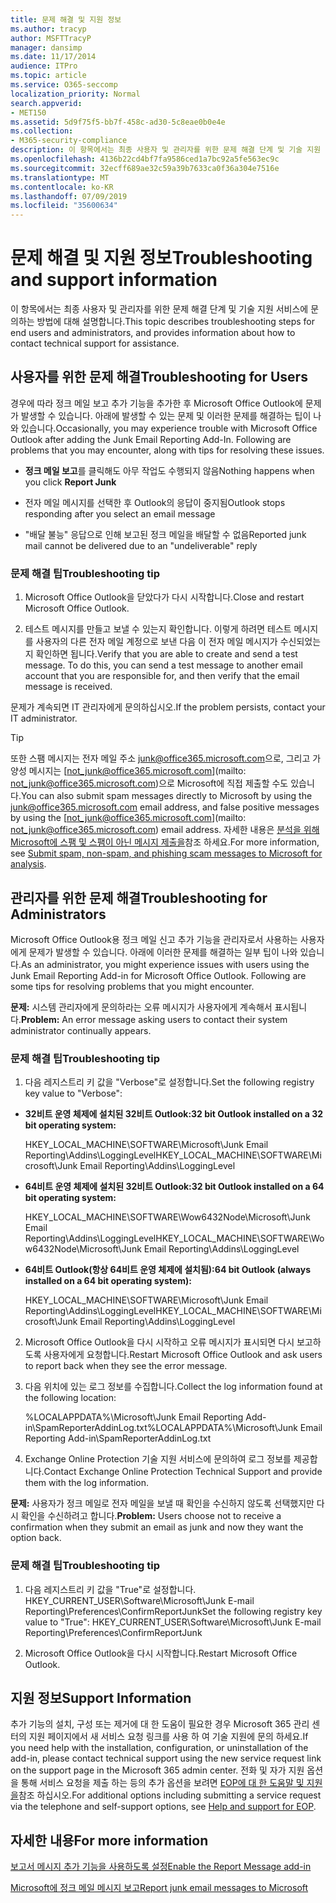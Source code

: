 ```yaml
---
title: 문제 해결 및 지원 정보
ms.author: tracyp
author: MSFTTracyP
manager: dansimp
ms.date: 11/17/2014
audience: ITPro
ms.topic: article
ms.service: O365-seccomp
localization_priority: Normal
search.appverid:
- MET150
ms.assetid: 5d9f75f5-bb7f-458c-ad30-5c8eae0b0e4e
ms.collection:
- M365-security-compliance
description: 이 항목에서는 최종 사용자 및 관리자를 위한 문제 해결 단계 및 기술 지원 서비스에 문의하는 방법에 대해 설명합니다.
ms.openlocfilehash: 4136b22cd4bf7fa9586ced1a7bc92a5fe563ec9c
ms.sourcegitcommit: 32ecff689ae32c59a39b7633ca0f36a304e7516e
ms.translationtype: MT
ms.contentlocale: ko-KR
ms.lasthandoff: 07/09/2019
ms.locfileid: "35600634"
---
```

# <a name="troubleshooting-and-support-information"></a><span data-ttu-id="90e91-103">문제 해결 및 지원 정보</span><span class="sxs-lookup"><span data-stu-id="90e91-103">Troubleshooting and support information</span></span>

<span data-ttu-id="90e91-104">이 항목에서는 최종 사용자 및 관리자를 위한 문제 해결 단계 및 기술 지원 서비스에 문의하는 방법에 대해 설명합니다.</span><span class="sxs-lookup"><span data-stu-id="90e91-104">This topic describes troubleshooting steps for end users and administrators, and provides information about how to contact technical support for assistance.</span></span>
  
## <a name="troubleshooting-for-users"></a><span data-ttu-id="90e91-105">사용자를 위한 문제 해결</span><span class="sxs-lookup"><span data-stu-id="90e91-105">Troubleshooting for Users</span></span>

<span data-ttu-id="90e91-p101">경우에 따라 정크 메일 보고 추가 기능을 추가한 후 Microsoft Office Outlook에 문제가 발생할 수 있습니다. 아래에 발생할 수 있는 문제 및 이러한 문제를 해결하는 팁이 나와 있습니다.</span><span class="sxs-lookup"><span data-stu-id="90e91-p101">Occasionally, you may experience trouble with Microsoft Office Outlook after adding the Junk Email Reporting Add-In. Following are problems that you may encounter, along with tips for resolving these issues.</span></span> 
  
- <span data-ttu-id="90e91-108">**정크 메일 보고**를 클릭해도 아무 작업도 수행되지 않음</span><span class="sxs-lookup"><span data-stu-id="90e91-108">Nothing happens when you click **Report Junk**</span></span>
    
- <span data-ttu-id="90e91-109">전자 메일 메시지를 선택한 후 Outlook의 응답이 중지됨</span><span class="sxs-lookup"><span data-stu-id="90e91-109">Outlook stops responding after you select an email message</span></span>
    
- <span data-ttu-id="90e91-110">"배달 불능" 응답으로 인해 보고된 정크 메일을 배달할 수 없음</span><span class="sxs-lookup"><span data-stu-id="90e91-110">Reported junk mail cannot be delivered due to an "undeliverable" reply</span></span>
    
### <a name="troubleshooting-tip"></a><span data-ttu-id="90e91-111">문제 해결 팁</span><span class="sxs-lookup"><span data-stu-id="90e91-111">Troubleshooting tip</span></span>

1. <span data-ttu-id="90e91-112">Microsoft Office Outlook을 닫았다가 다시 시작합니다.</span><span class="sxs-lookup"><span data-stu-id="90e91-112">Close and restart Microsoft Office Outlook.</span></span>
    
2. <span data-ttu-id="90e91-p102">테스트 메시지를 만들고 보낼 수 있는지 확인합니다. 이렇게 하려면 테스트 메시지를 사용자의 다른 전자 메일 계정으로 보낸 다음 이 전자 메일 메시지가 수신되었는지 확인하면 됩니다.</span><span class="sxs-lookup"><span data-stu-id="90e91-p102">Verify that you are able to create and send a test message. To do this, you can send a test message to another email account that you are responsible for, and then verify that the email message is received.</span></span>
    
<span data-ttu-id="90e91-115">문제가 계속되면 IT 관리자에게 문의하십시오.</span><span class="sxs-lookup"><span data-stu-id="90e91-115">If the problem persists, contact your IT administrator.</span></span>
  
> [!TIP]
> <span data-ttu-id="90e91-116">또한 스팸 메시지는 전자 메일 주소 [junk@office365.microsoft.com](mailto:junk@office365.microsoft.com)으로, 그리고 가양성 메시지는 [not_junk@office365.microsoft.com](mailto: not_junk@office365.microsoft.com)으로 Microsoft에 직접 제출할 수도 있습니다.</span><span class="sxs-lookup"><span data-stu-id="90e91-116">You can also submit spam messages directly to Microsoft by using the [junk@office365.microsoft.com](mailto:junk@office365.microsoft.com) email address, and false positive messages by using the [not_junk@office365.microsoft.com](mailto: not_junk@office365.microsoft.com) email address.</span></span> <span data-ttu-id="90e91-117">자세한 내용은 [분석을 위해 Microsoft에 스팸 및 스팸이 아닌 메시지 제출을](submit-spam-non-spam-and-phishing-scam-messages-to-microsoft-for-analysis.md)참조 하세요.</span><span class="sxs-lookup"><span data-stu-id="90e91-117">For more information, see [Submit spam, non-spam, and phishing scam messages to Microsoft for analysis](submit-spam-non-spam-and-phishing-scam-messages-to-microsoft-for-analysis.md).</span></span> 
  
## <a name="troubleshooting-for-administrators"></a><span data-ttu-id="90e91-118">관리자를 위한 문제 해결</span><span class="sxs-lookup"><span data-stu-id="90e91-118">Troubleshooting for Administrators</span></span>

<span data-ttu-id="90e91-p104">Microsoft Office Outlook용 정크 메일 신고 추가 기능을 관리자로서 사용하는 사용자에게 문제가 발생할 수 있습니다. 아래에 이러한 문제를 해결하는 일부 팁이 나와 있습니다.</span><span class="sxs-lookup"><span data-stu-id="90e91-p104">As an administrator, you might experience issues with users using the Junk Email Reporting Add-in for Microsoft Office Outlook. Following are some tips for resolving problems that you might encounter.</span></span> 
  
 <span data-ttu-id="90e91-121">**문제:** 시스템 관리자에게 문의하라는 오류 메시지가 사용자에게 계속해서 표시됩니다.</span><span class="sxs-lookup"><span data-stu-id="90e91-121">**Problem:** An error message asking users to contact their system administrator continually appears.</span></span> 
  
### <a name="troubleshooting-tip"></a><span data-ttu-id="90e91-122">문제 해결 팁</span><span class="sxs-lookup"><span data-stu-id="90e91-122">Troubleshooting tip</span></span>

1. <span data-ttu-id="90e91-123">다음 레지스트리 키 값을 "Verbose"로 설정합니다.</span><span class="sxs-lookup"><span data-stu-id="90e91-123">Set the following registry key value to "Verbose":</span></span>
    
  - <span data-ttu-id="90e91-124">**32비트 운영 체제에 설치된 32비트 Outlook:**</span><span class="sxs-lookup"><span data-stu-id="90e91-124">**32 bit Outlook installed on a 32 bit operating system:**</span></span>
    
    <span data-ttu-id="90e91-125">HKEY_LOCAL_MACHINE\SOFTWARE\Microsoft\Junk Email Reporting\Addins\LoggingLevel</span><span class="sxs-lookup"><span data-stu-id="90e91-125">HKEY_LOCAL_MACHINE\SOFTWARE\Microsoft\Junk Email Reporting\Addins\LoggingLevel</span></span>
    
  - <span data-ttu-id="90e91-126">**64비트 운영 체제에 설치된 32비트 Outlook:**</span><span class="sxs-lookup"><span data-stu-id="90e91-126">**32 bit Outlook installed on a 64 bit operating system:**</span></span>
    
    <span data-ttu-id="90e91-127">HKEY_LOCAL_MACHINE\SOFTWARE\Wow6432Node\Microsoft\Junk Email Reporting\Addins\LoggingLevel</span><span class="sxs-lookup"><span data-stu-id="90e91-127">HKEY_LOCAL_MACHINE\SOFTWARE\Wow6432Node\Microsoft\Junk Email Reporting\Addins\LoggingLevel</span></span>
    
  - <span data-ttu-id="90e91-128">**64비트 Outlook(항상 64비트 운영 체제에 설치됨):**</span><span class="sxs-lookup"><span data-stu-id="90e91-128">**64 bit Outlook (always installed on a 64 bit operating system):**</span></span>
    
    <span data-ttu-id="90e91-129">HKEY_LOCAL_MACHINE\SOFTWARE\Microsoft\Junk Email Reporting\Addins\LoggingLevel</span><span class="sxs-lookup"><span data-stu-id="90e91-129">HKEY_LOCAL_MACHINE\SOFTWARE\Microsoft\Junk Email Reporting\Addins\LoggingLevel</span></span>
    
2. <span data-ttu-id="90e91-130">Microsoft Office Outlook을 다시 시작하고 오류 메시지가 표시되면 다시 보고하도록 사용자에게 요청합니다.</span><span class="sxs-lookup"><span data-stu-id="90e91-130">Restart Microsoft Office Outlook and ask users to report back when they see the error message.</span></span>
    
3. <span data-ttu-id="90e91-131">다음 위치에 있는 로그 정보를 수집합니다.</span><span class="sxs-lookup"><span data-stu-id="90e91-131">Collect the log information found at the following location:</span></span> 
    
    <span data-ttu-id="90e91-132">%LOCALAPPDATA%\Microsoft\Junk Email Reporting Add-in\SpamReporterAddinLog.txt</span><span class="sxs-lookup"><span data-stu-id="90e91-132">%LOCALAPPDATA%\Microsoft\Junk Email Reporting Add-in\SpamReporterAddinLog.txt</span></span>
    
4. <span data-ttu-id="90e91-133">Exchange Online Protection 기술 지원 서비스에 문의하여 로그 정보를 제공합니다.</span><span class="sxs-lookup"><span data-stu-id="90e91-133">Contact Exchange Online Protection Technical Support and provide them with the log information.</span></span> 
    
 <span data-ttu-id="90e91-134">**문제:** 사용자가 정크 메일로 전자 메일을 보낼 때 확인을 수신하지 않도록 선택했지만 다시 확인을 수신하려고 합니다.</span><span class="sxs-lookup"><span data-stu-id="90e91-134">**Problem:** Users choose not to receive a confirmation when they submit an email as junk and now they want the option back.</span></span> 
  
### <a name="troubleshooting-tip"></a><span data-ttu-id="90e91-135">문제 해결 팁</span><span class="sxs-lookup"><span data-stu-id="90e91-135">Troubleshooting tip</span></span>

1. <span data-ttu-id="90e91-136">다음 레지스트리 키 값을 "True"로 설정합니다. HKEY_CURRENT_USER\Software\Microsoft\Junk E-mail Reporting\Preferences\ConfirmReportJunk</span><span class="sxs-lookup"><span data-stu-id="90e91-136">Set the following registry key value to "True": HKEY_CURRENT_USER\Software\Microsoft\Junk E-mail Reporting\Preferences\ConfirmReportJunk</span></span>
    
2. <span data-ttu-id="90e91-137">Microsoft Office Outlook을 다시 시작합니다.</span><span class="sxs-lookup"><span data-stu-id="90e91-137">Restart Microsoft Office Outlook.</span></span>
    
## <a name="support-information"></a><span data-ttu-id="90e91-138">지원 정보</span><span class="sxs-lookup"><span data-stu-id="90e91-138">Support Information</span></span>

<span data-ttu-id="90e91-139">추가 기능의 설치, 구성 또는 제거에 대 한 도움이 필요한 경우 Microsoft 365 관리 센터의 지원 페이지에서 새 서비스 요청 링크를 사용 하 여 기술 지원에 문의 하세요.</span><span class="sxs-lookup"><span data-stu-id="90e91-139">If you need help with the installation, configuration, or uninstallation of the add-in, please contact technical support using the new service request link on the support page in the Microsoft 365 admin center.</span></span> <span data-ttu-id="90e91-140">전화 및 자가 지원 옵션을 통해 서비스 요청을 제출 하는 등의 추가 옵션을 보려면 [EOP에 대 한 도움말 및 지원을](eop/help-and-support-for-eop.md)참조 하십시오.</span><span class="sxs-lookup"><span data-stu-id="90e91-140">For additional options including submitting a service request via the telephone and self-support options, see [Help and support for EOP](eop/help-and-support-for-eop.md).</span></span>
  
## <a name="for-more-information"></a><span data-ttu-id="90e91-141">자세한 내용</span><span class="sxs-lookup"><span data-stu-id="90e91-141">For more information</span></span>

[<span data-ttu-id="90e91-142">보고서 메시지 추가 기능을 사용하도록 설정</span><span class="sxs-lookup"><span data-stu-id="90e91-142">Enable the Report Message add-in</span></span>](https://support.office.com/article/4250c4bc-6102-420b-9e0a-a95064837676)
  
[<span data-ttu-id="90e91-143">Microsoft에 정크 메일 메시지 보고</span><span class="sxs-lookup"><span data-stu-id="90e91-143">Report junk email messages to Microsoft</span></span>](report-junk-email-messages-to-microsoft.md)
  

